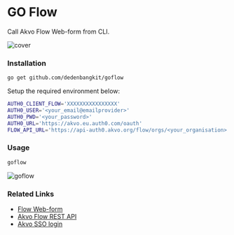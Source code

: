 # GO Flow

Call Akvo Flow Web-form from CLI.

![cover](https://user-images.githubusercontent.com/3245109/93149946-0733b780-f722-11ea-8a5d-f983ae16e84d.jpg)

### Installation

```bash
go get github.com/dedenbangkit/goflow
```

Setup the required environment below:

```bash
AUTH0_CLIENT_FLOW='XXXXXXXXXXXXXXXX'
AUTH0_USER='<your_email@emailprovider>'
AUTH0_PWD='<your_password>'
AUTH0_URL='https://akvo.eu.auth0.com/oauth'
FLOW_API_URL='https://api-auth0.akvo.org/flow/orgs/<your_organisation>'
```

### Usage

```bash
goflow
```
![goflow](https://user-images.githubusercontent.com/3245109/93194120-ed21c580-f771-11ea-806c-208a9cb4670f.gif)

### Related Links

- [Flow Web-form](https://flowsupport.akvo.org/article/show/111363-webforms)
- [Akvo Flow REST API](https://github.com/akvo/akvo-flow-api/wiki/Akvo-Flow-REST-API)
- [Akvo SSO login](https://github.com/akvo/akvo-flow-api/wiki/Akvo-SSO-login)
